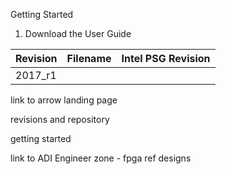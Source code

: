 Getting Started

1. Download the User Guide

| Revision | Filename | Intel PSG Revision |
| -------- | -------- |	------------------ |
| 2017_r1  | 
link to arrow landing page

revisions and repository

getting started

link to ADI Engineer zone - fpga ref designs
